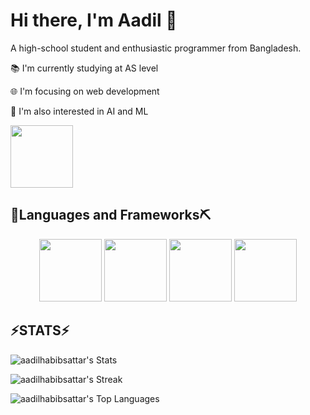 # Hi there, I'm Aadil 👋 

A high-school student and enthusiastic programmer from Bangladesh.

📚 I'm currently studying at AS level 

🌐 I'm focusing on web development

🤖 I'm also interested in AI and ML

<img src="https://github.com/Anmol-Baranwal/Cool-GIFs-For-GitHub/assets/74038190/7b282ec6-fcc3-4600-90a7-2c3140549f58" width="100">

## 🔨Languages and Frameworks⛏️

<div align="center">
<img src="https://user-images.githubusercontent.com/74038190/212257454-16e3712e-945a-4ca2-b238-408ad0bf87e6.gif" width="100">
<img src="https://user-images.githubusercontent.com/74038190/212257472-08e52665-c503-4bd9-aa20-f5a4dae769b5.gif" width="100">
<img src="https://github.com/Anmol-Baranwal/Cool-GIFs-For-GitHub/assets/74038190/67f477ed-6624-42da-99f0-1a7b1a16eecb" width="100">
<img src="https://github.com/Anmol-Baranwal/Cool-GIFs-For-GitHub/assets/74038190/29fd6286-4e7b-4d6c-818f-c4765d5e39a9" width="100">
</div>


## ⚡STATS⚡

![aadilhabibsattar's Stats](https://github-readme-stats.vercel.app/api?username=aadilhabibsattar&theme=react&show_icons=true&hide_border=true&count_private=true)

![aadilhabibsattar's Streak](https://github-readme-streak-stats.herokuapp.com/?user=aadilhabibsattar&theme=react&hide_border=true)

![aadilhabibsattar's Top Languages](https://github-readme-stats.vercel.app/api/top-langs/?username=aadilhabibsattar&theme=react&show_icons=true&hide_border=true&layout=compact)
